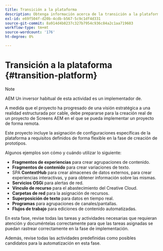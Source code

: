 ```yaml
---
title: Transición a la plataforma
description: Obtenga información acerca de la transición a la plataforma en AEM Screens.
exl-id: e69f504f-d20b-4cdb-b567-5c9c1df4d331
source-git-commit: 8a914d4b0237c327b7954c936c84a2c1aa719603
workflow-type: tm+mt
source-wordcount: '176'
ht-degree: 0%

---
```


# Transición a la plataforma {#transition-platform}

>[!NOTE]
>
>AEM Un inversor habitual de esta actividad es un implementador de.

A medida que el proyecto ha progresado de una visión estratégica a una realidad estructurada por cable, debe prepararse para la creación real de un proyecto de Screens AEM en el que se pueda implementar un proyecto de forma remota.

Este proyecto incluye la asignación de configuraciones específicas de la plataforma a requisitos definidos de forma flexible en la fase de creación de prototipos.

Algunos ejemplos son cómo y cuándo utilizar lo siguiente:

* **Fragmentos de experiencias** para crear agrupaciones de contenido.
* **Fragmentos de contenido** para crear variaciones de texto.
* SPA **ContextHub** para crear almacenes de datos externos, para crear experiencias interactivas, y para obtener información sobre las mismas.
* **Servicios OSGi** para alertas de red.
* **Vínculo de recurso** para el abastecimiento del Creative Cloud.
* **Carpetas de red** para la asignación de recursos.
* **Superposición de texto** para datos en tiempo real.
* **Programas** para agrupaciones de canales/pantallas.
* **Flujos de trabajo** para ediciones de contenido automatizadas.

En esta fase, revise todas las tareas y actividades necesarias que requieran atención y documéntelas correctamente para que las tareas asignadas se puedan rastrear correctamente en la fase de implementación.

Además, revise todas las actividades predefinidas como posibles candidatos para la automatización en esta fase.
